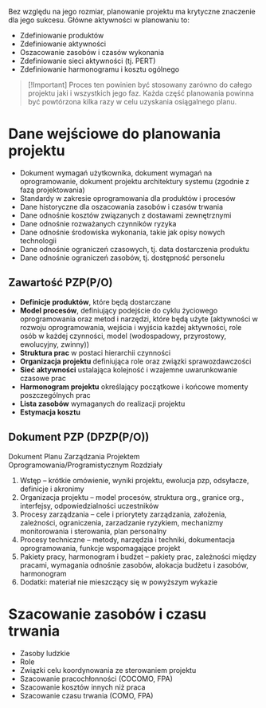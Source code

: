 Bez względu na jego rozmiar, planowanie projektu ma krytyczne znaczenie dla jego sukcesu. Główne aktywności w planowaniu to:
- Zdefiniowanie produktów
- Zdefiniowanie aktywności
- Oszacowanie zasobów i czasów wykonania
- Zdefiniowanie sieci aktywności (tj. PERT)
- Zdefiniowanie harmonogramu i kosztu ogólnego

>[!Important] Proces ten powinien być stosowany zarówno do całego projektu jaki i wszystkich jego faz. Każda część planowania powinna być powtórzona kilka razy w celu uzyskania osiągalnego planu.

# Dane wejściowe do planowania projektu
- Dokument wymagań użytkownika, dokument wymagań na oprogramowanie, dokument projektu architektury systemu (zgodnie z fazą projektowania)
- Standardy w zakresie oprogramowania dla produktów i procesów
- Dane historyczne dla oszacowania zasobów i czasów trwania
- Dane odnośnie kosztów związanych z dostawami zewnętrznymi
- Dane odnośnie rozważanych czynników ryzyka
- Dane odnośnie środowiska wykonania, takie jak opisy nowych technologii
- Dane odnośnie ograniczeń czasowych, tj. data dostarczenia produktu
- Dane odnośnie ograniczeń zasobów, tj. dostępność personelu

## Zawartość PZP(P/O)
- **Definicje produktów**, które będą dostarczane
- **Model procesów**, definiujący podejście do cyklu życiowego oprogramowania oraz metod i narzędzi, które będą użyte (aktywności w rozwoju oprogramowania, wejścia i wyjścia każdej aktywności, role osób w każdej czynności, model (wodospadowy, przyrostowy, ewolucyjny, zwinny))
- **Struktura prac** w postaci hierarchii czynności
- **Organizacja projektu** definiująca role oraz związki sprawozdawczości
- **Sieć aktywności** ustalająca kolejność i wzajemne uwarunkowanie czasowe prac
- **Harmonogram projektu** określający początkowe i końcowe momenty poszczególnych prac
- **Lista zasobów** wymaganych do realizacji projektu
- **Estymacja kosztu**

## Dokument PZP (DPZP(P/O))
Dokument Planu Zarządzania Projektem Oprogramowania/Programistycznym
Rozdziały
1. Wstęp – krótkie omówienie, wyniki projektu, ewolucja pzp, odsyłacze, definicje i akronimy
2. Organizacja projektu – model procesów, struktura org., granice org., interfejsy, odpowiedzialności uczestników
3. Procesy zarządzania – cele i priorytety zarządzania, założenia, zależności, ograniczenia, zarzadzanie ryzykiem, mechanizmy monitorowania i sterowania, plan personalny
4. Procesy techniczne – metody, narzędzia i techniki, dokumentacja oprogramowania, funkcje wspomagające projekt
5. Pakiety pracy, harmonogram i budżet – pakiety prac, zależności między pracami, wymagania odnośnie zasobów, alokacja budżetu i zasobów, harmonogram
6. Dodatki: materiał nie mieszczący się w powyższym wykazie

# Szacowanie zasobów i czasu trwania
- Zasoby ludzkie
- Role
- Związki celu koordynowania ze sterowaniem projektu
- Szacowanie pracochłonności (COCOMO, FPA)
- Szacowanie kosztów innych niż praca
- Szacowanie czasu trwania (COMO, FPA)
